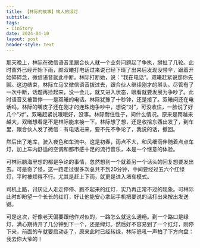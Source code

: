 ```yaml
---
title: 【林际的故事】恼人的绿灯
subtitle: 
tags: 
- LinStory
date: 2024-04-10
layout: post
header-style: text
---
```


那天晚上，林际在微信语音里跟合伙人就一个业务问题起了争执，掰扯了几轮。此时窗外已经开始下雨，颜双曦打电话过来说已经下班了出来后发现没带伞，跟着开始碎碎念，微信语音就此中断。林际打断她，说：“我在电话”。双曦赶紧说那你先聊。这边结束，林际立马又微信语音拨过去，跟合伙人继续刚才的掰头。尽管有了一次中断，话题再捡起来，没一会儿，就又进入状态，眼看就要发展为争吵了。此时语音又被暂停——是双曦的电话。林际犹豫了十秒钟，还是接了。双曦问还在电话吗，林际的嘴皮子还在刚才的连珠炮争吵中，想说“对”，可没收住，一脸说了好几个“对”。双曦赶紧说哦哦好，没事。林际耐住性子，问什么情况。原来是雨越来越大，双曦想看是不是林际能来接一下。林际想了想，还是收拾东西出发了，到车里，跟合伙人发了微信：有电话进来，要不先不争论了，我说的话，撤回。

然后出了地库，驶入夜色和车流中。这是初春，雨点不大，和风细雨伴随着点点车灯，加上车内舒适的空调和都市感十足的流行音乐，本是一个惬意的体验。

可林际脑海里想的都是争论的事情，忽然想到一个就着另一个话头的回复想要发出去。可是奇了怪，这一路走过很多次总共不到20分钟，中间要经过五六个红绿灯，平时被烦得不行。尤其是赶上下雨，就更是进入堵车模式。

司机上路，讨厌让人走走停停、跑不起来的红灯，实乃再正常不过的现象。可林际此时却盼望一个长长的红灯，好让他能安心拿起手机把要说的话打出来按出发送键。

可是这次，好像老天偏要跟他作对似的，一路怎么就这么通畅。到一个路口是绿灯，满心期待开了几分钟到下一个，还是绿灯。然后好不容易到了一个红灯，刚停下来，前面的车就要启动走了，原来此时已经转绿，林际怒吼一声拍了下方向盘：我去你大爷的！